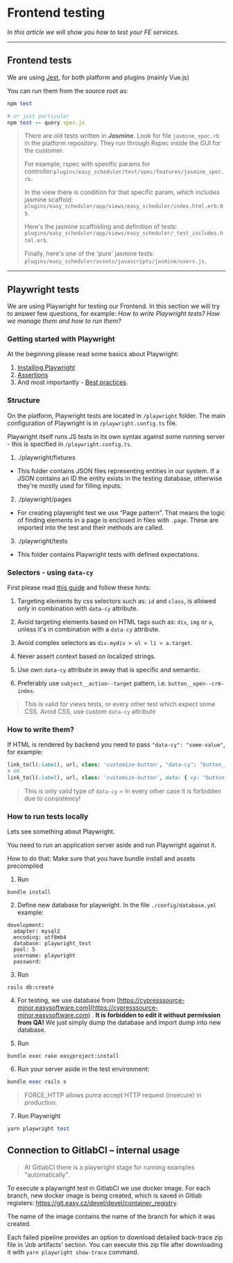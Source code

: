 # Frontend testing

*In this article we will show you how to test your FE services.*

---



## Frontend tests

We are using [Jest](https://jestjs.io/), for both platform and plugins (mainly Vue.js)

You can run them from the source root as:

```ruby
npm test

# or just particular
npm test -- query.spec.js    

```

> There are old tests written in ***Jasmine***. Look for file `jasmine_spec.rb` in the platform repository. They run through Rspec inside the GUI for the customer.
>
> For example, rspec with specific params for controller:`plugins/easy_scheduler/test/spec/features/jasmine_spec.rb`. 
>
> In the view there is condition for that specific param, which includes jasmine scaffold:
> `plugins/easy_scheduler/app/views/easy_scheduler/index.html.erb:85`.
>
> Here's the jasmine scaffolding and definition of tests:
> `plugins/easy_scheduler/app/views/easy_scheduler/_test_includes.html.erb`.
>
>Finally, here's one of the 'pure' jasmine tests:
>`plugins/easy_scheduler/assets/javascripts/jasmine/users.js`.

---

## Playwright tests

We are using Playwright for testing our Frontend.
In this section we will try to answer few questions, for example:
*How to write Playwright tests? How we manage them and how to run them?*

### Getting started with Playwright
At the beginning please read some basics about Playwright:

1. [Installing Playwright](https://playwright.dev/docs/intro#installing-playwright)
2. [Assertions](https://playwright.dev/docs/test-assertions)
3. And most importantly - [Best practices](https://playwright.dev/docs/selectors#best-practices).

### Structure

On the platform, Playwright tests are located in `/playwright` folder. The main configuration of Playwright is in `/playwright.config.ts` file.

Playwright itself runs JS tests in its own syntax against some running server - this is specified in `/playwright.config.ts`.

1. ./playwright/fixtures

- This folder contains JSON files representing entities in our system. If a JSON contains an ID the entity exists in the testing database, otherwise they're mostly used for filling inputs.

2. ./playwright/pages

- For creating playwright test we use “Page pattern”. That means the logic of finding elements in a page is enclosed in files with `.page`. These are imported into the test and their methods are called.

3. ./playwright/tests

- This folder contains Playwright tests with defined expectations.

### Selectors - using `data-cy`

First please read [this guide](https://docs.cypress.io/guides/references/best-practices) and follow these hints:

1. Targeting elements by css selectors such as: `id` and `class`, is allowed only in combination with `data-cy` attribute.

2. Avoid targeting elements based on HTML tags such as: `div`, `img` or `a`, unless it's in combination with a `data-cy` attribute.

3. Avoid complex selectors as `div.mydiv > ul > li > a.target`.

4. Never assert context based on localized strings.

5. Use own `data-cy` attribute in away that is specific and semantic.

6. Preferably use `subject__action--target` pattern, i.e. `button__open--crm-index`.

<!-- theme: danger -->
>This is valid for views tests, or every other test which expect some CSS. Avoid CSS, use custom `data-cy` attribute

### How to write them?

If HTML is rendered by backend you need to pass `"data-cy": "some-value"`, for example:

```ruby
link_to(l(:label), url, class: 'customize-button', "data-cy": "button__customize_page")
# OR
link_to(l(:label), url, class: 'customize-button', data: { cy: "button__customize_page" })
```
<!-- theme: warning -->
>This is only valid type of `data-cy` = in every other case it is forbidden due to consistency!

### How to run tests locally

Lets see something about Playwright.

You need to run an application server aside and run Playwright against it.

How to do that:
Make sure that you have bundle install and assets precompiled
1. Run
```
bundle install
```

2. Define new database for playwright. In the file `./config/database.yml` 
example:
```
development:
  adapter: mysql2
  encoding: utf8mb4
  database: playwright_test
  pool: 5
  username: playwright
  password:
```

3. Run
```
rails db:create
```

4. For testing, we use database from [https://cypresssource-minor.easysoftware.com](https://cypresssource-minor.easysoftware.com) .
   **It is forbidden to edit it without permission from QA!** We just simply dump the database and import dump into new database.

5. Run
```
bundle exec rake easyproject:install
```

6. Run your server aside in the test environment:
```ruby
bundle exec rails s
```

> FORCE_HTTP allows puma accept HTTP request (insecure) in production.

7. Run Playwright
```ruby
yarn playwright test
```

## Connection to GitlabCI – internal usage

> At GitlabCI there is a playwright stage for running examples "automatically".

To execute a playwright test in GitlabCI we use docker image. For each branch, new docker image is being created, which is saved in Gitlab registers: https://git.easy.cz/devel/devel/container_registry.

The name of the image contains the name of the branch for which it was created.

Each failed pipeline provides an option to download detailed back-trace zip file in 'Job artifacts' section. You can execute this zip file after downloading it with `yarn playwright show-trace` command. 
